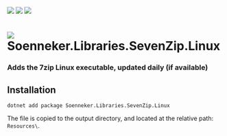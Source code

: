 ﻿[![](https://img.shields.io/nuget/v/soenneker.libraries.sevenzip.linux.svg?style=for-the-badge)](https://www.nuget.org/packages/soenneker.libraries.sevenzip.linux/)
[![](https://img.shields.io/github/actions/workflow/status/soenneker/soenneker.libraries.sevenzip.linux/build-and-test.yml?style=for-the-badge)](https://github.com/soenneker/soenneker.libraries.sevenzip.linux/actions/workflows/build-and-test.yml)
[![](https://img.shields.io/nuget/dt/soenneker.libraries.sevenzip.linux.svg?style=for-the-badge)](https://www.nuget.org/packages/soenneker.libraries.sevenzip.linux/)

# ![](https://user-images.githubusercontent.com/4441470/224455560-91ed3ee7-f510-4041-a8d2-3fc093025112.png) Soenneker.Libraries.SevenZip.Linux
### Adds the 7zip Linux executable, updated daily (if available)

## Installation

```
dotnet add package Soenneker.Libraries.SevenZip.Linux
```

The file is copied to the output directory, and located at the relative path: `Resources\`.
